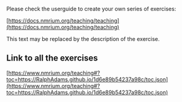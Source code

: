 Please check the userguide to create your own series of exercises:

[https://docs.nmrium.org/teaching/teaching](https://docs.nmrium.org/teaching/teaching)

This text may be replaced by the description of the exercise.

## Link to all the exercises

[https://www.nmrium.org/teaching#?toc=https://RalphAdams.github.io/1d6e89b54237a98c/toc.json](https://www.nmrium.org/teaching#?toc=https://RalphAdams.github.io/1d6e89b54237a98c/toc.json)

